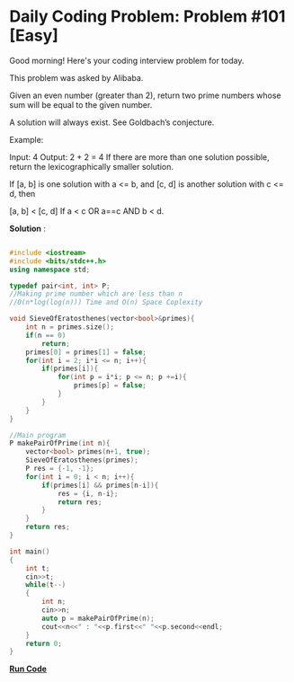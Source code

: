 # Daily Coding Problem: Problem #101 [Easy]

Good morning! Here's your coding interview problem for today.

This problem was asked by Alibaba.

Given an even number (greater than 2), return two prime numbers whose sum will be equal to the given number.

A solution will always exist. See Goldbach’s conjecture.

Example:

Input: 4
Output: 2 + 2 = 4
If there are more than one solution possible, return the lexicographically smaller solution.

If [a, b] is one solution with a <= b, and [c, d] is another solution with c <= d, then

[a, b] < [c, d]
If a < c OR a==c AND b < d.

**Solution** : 

```cpp

#include <iostream>
#include <bits/stdc++.h>
using namespace std;

typedef pair<int, int> P;
//Making prime number which are less than n
//O(n*log(log(n))) Time and O(n) Space Coplexity

void SieveOfEratosthenes(vector<bool>&primes){
    int n = primes.size();
    if(n == 0)
        return;
    primes[0] = primes[1] = false;
    for(int i = 2; i*i <= n; i++){
        if(primes[i]){
            for(int p = i*i; p <= n; p +=i){
                primes[p] = false;
            }
        }
    }
}

//Main program
P makePairOfPrime(int n){
    vector<bool> primes(n+1, true);
    SieveOfEratosthenes(primes);
    P res = {-1, -1};
    for(int i = 0; i < n; i++){
        if(primes[i] && primes[n-i]){
            res = {i, n-i};
            return res;
        }
    }
    return res;
}

int main()
{
    int t;
    cin>>t;
    while(t--)
    {
        int n;
        cin>>n;
        auto p = makePairOfPrime(n);
        cout<<n<<" : "<<p.first<<" "<<p.second<<endl;
    }
    return 0;
}

```
**[Run Code](https://ide.geeksforgeeks.org/2xurRv6GmL)**